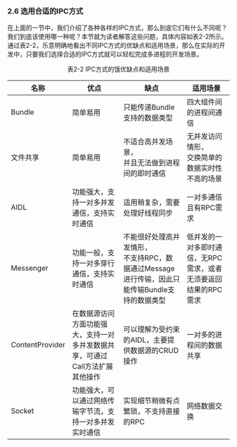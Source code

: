 ### 2.6 选用合适的IPC方式

在上面的一节中，我们介绍了各种各样的IPC方式，那么到底它们有什么不同呢？我们到底该使用哪一种呢？本节就为读者解答这些问题，具体内容如表2-2所示。通过表2-2，乐意明确地看出不同IPC方式的优缺点和适用场景，那么在实际的开发中，只要我们选择合适的IPC方式就可以轻松完成多进程的开发场景。

<center>表2-2 IPC方式的饿优缺点和适用场景</center>

名称 | 优点 | 缺点 | 适用场景
--- | --- | --- | ---
Bundle | 简单易用 | 只能传递Bundle支持的数据类型 | 四大组件间的进程间通信
文件共享 | 简单易用 | 不适合高并发场景，<br>并且无法做到进程间的即时通信 | 无并发访问情形，<br>交换简单的数据实时性不高的场景
AIDL | 功能强大，支持一对多并发通信，支持实时通信 | 适用稍复杂，需要处理好线程同步 | 一对多通信且有RPC需求
Messenger | 功能一般，支持一对多穿行通信，支持实时通信 | 不能很好处理高并发情形，<br>不支持RPC，数据通过Message进行传输，因此只能传输Bundle支持的数据类型 | 低并发的一对多即时通信，无RPC需求，或者无须要返回结果的RPC需求
ContentProvider | 在数据源访问方面功能强大，支持一对多并发数据共享，可通过Call方法扩展其他操作 | 可以理解为受约束的AIDL，主要提供数据源的CRUD操作 | 一对多的进程间的数据共享
Socket | 功能强大，可以通过网络传输字节流，支持一对多并发实时通信 | 实现细节稍微有点繁琐，不支持直接的RPC | 网络数据交换